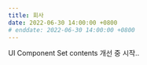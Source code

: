 ```yaml
---
title: 회사
date: 2022-06-30 14:00:00 +0800
# enddate: 2022-06-30 14:00:00 +0800
---
```


UI Component Set contents 개선 중 시작..
